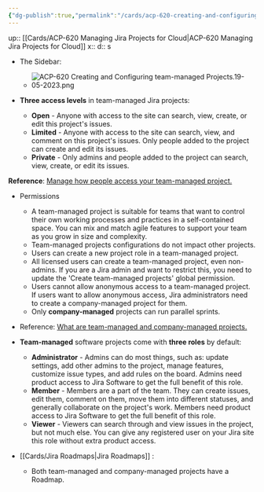 ```yaml
---
{"dg-publish":true,"permalink":"/cards/acp-620-creating-and-configuring-team-managed-projects/"}
---
```


up:: [[Cards/ACP-620 Managing Jira Projects for Cloud\|ACP-620 Managing Jira Projects for Cloud]] 
x:: 
d:: s
- The Sidebar:
	- ![ACP-620 Creating and Configuring team-managed Projects.19-05-2023.png](/img/user/Extras/Images/ACP-620%20Creating%20and%20Configuring%20team-managed%20Projects.19-05-2023.png)

- **Three access levels** in team-managed Jira projects: 
	- **Open** - Anyone with access to the site can search, view, create, or edit this project's issues.
	- **Limited** - Anyone with access to the site can search, view, and comment on this project's issues. Only people added to the project can create and edit its issues.
	- **Private** - Only admins and people added to the project can search, view, create, or edit its issues.

**Reference**: [Manage how people access your team-managed project.](https://support.atlassian.com/jira-software-cloud/docs/manage-how-people-access-your-team-managed-project/#Managehowpeopleaccessyournext-genproject-deleteRole)


- Permissions
	- A team-managed project is suitable for teams that want to control their own working processes and practices in a self-contained space. You can mix and match agile features to support your team as you grow in size and complexity.
	- Team-managed projects configurations do not impact other projects.
	- Users can create a new project role in a team-managed project.
	- All licensed users can create a team-managed project, even non-admins. If you are a Jira admin and want to restrict this, you need to update the 'Create team-managed projects' global permission.
	- Users cannot allow anonymous access to a team-managed project. If users want to allow anonymous access, Jira administrators need to create a company-managed project for them.
	- Only **company-managed** projects can run parallel sprints.
- Reference: [What are team-managed and company-managed projects.](https://support.atlassian.com/jira-software-cloud/docs/what-are-team-managed-and-company-managed-projects/)


- **Team-managed** software projects come with **three roles** by default:  
	- **Administrator** - Admins can do most things, such as: update settings, add other admins to the project, manage features, customize issue types, and add rules on the board. Admins need product access to Jira Software to get the full benefit of this role.
	- **Member** - Members are a part of the team. They can create issues, edit them, comment on them, move them into different statuses, and generally collaborate on the project's work. Members need product access to Jira Software to get the full benefit of this role.
	- **Viewer** - Viewers can search through and view issues in the project, but not much else. You can give any registered user on your Jira site this role without extra product access.

- [[Cards/Jira Roadmaps\|Jira Roadmaps]] : 
	- Both team-managed and company-managed projects have a Roadmap.